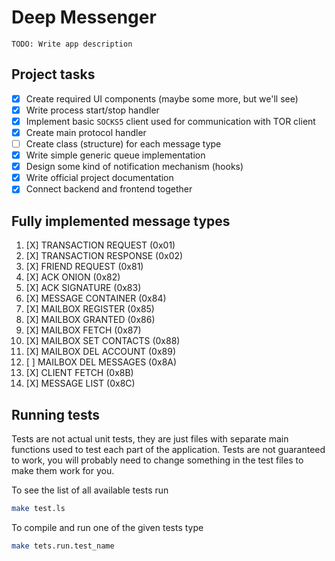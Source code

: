 # Deep Messenger

`TODO: Write app description`

## Project tasks

- [X] Create required UI components (maybe some more, but we'll see)
- [X] Write process start/stop handler
- [X] Implement basic `SOCKS5` client used for communication with TOR client
- [X] Create main protocol handler
- [ ] Create class (structure) for each message type
- [X] Write simple generic queue implementation
- [X] Design some kind of notification mechanism (hooks)
- [X] Write official project documentation
- [X] Connect backend and frontend together

## Fully implemented message types

1. [X] TRANSACTION REQUEST (0x01)
2. [X] TRANSACTION RESPONSE (0x02)
3. [X] FRIEND REQUEST (0x81)
4. [X] ACK ONION (0x82)
5. [X] ACK SIGNATURE (0x83)
6. [X] MESSAGE CONTAINER (0x84)
7. [X] MAILBOX REGISTER (0x85)
8. [X] MAILBOX GRANTED (0x86)
9. [X] MAILBOX FETCH (0x87)
10. [X] MAILBOX SET CONTACTS (0x88)
11. [X] MAILBOX DEL ACCOUNT (0x89)
12. [ ] MAILBOX DEL MESSAGES (0x8A)
13. [X] CLIENT FETCH (0x8B)
14. [X] MESSAGE LIST (0x8C)

## Running tests

Tests are not actual unit tests, they are just files with separate main functions used to test each part of the application. Tests are not guaranteed to work, you will probably need to change something in the test files to make them work for you.

To see the list of all available tests run

```bash
make test.ls
```

To compile and run one of the given tests type

```bash
make tets.run.test_name
```
